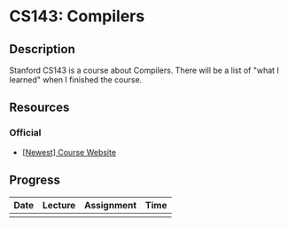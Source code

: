 # CS143: Compilers

## Description

Stanford CS143 is a course about Compilers. There will be a list of "what I learned" when I finished the course.

## Resources

### Official

- [[Newest] Course Website](http://web.stanford.edu/class/cs143/)

## Progress

|Date   |Lecture    |Assignment |Time   |
|:-:    |:-:        |:-:        |:-:    |
|       |           |           |       |